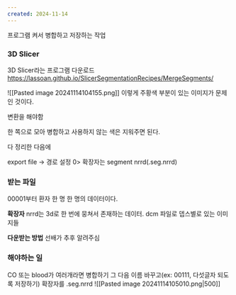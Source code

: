 ```yaml
---
created: 2024-11-14
---
```

프로그램 켜서 병합하고 저장하는 작업

### 3D Slicer
3D Slicer라는 프로그램 다운로드
https://lassoan.github.io/SlicerSegmentationRecipes/MergeSegments/

![[Pasted image 20241114104155.png]]
이렇게 주황색 부분이 있는 이미지가 문제인 것이다.

변환을 해야함

한 쪽으로 모아 병합하고 사용하지 않는 색은 지워주면 된다.

다 정리한 다음에

export file -> 경로 설정 0> 확장자는 segment nrrd(.seg.nrrd)

### 받는 파일
00001부터 환자 한 명 한 명의 데이터이다.

**확장자**
nrrd는 3d로 한 번에 뭉쳐서 존재하는 데이터.
dcm 파일로 뎁스별로 있는 이미지들

**다운받는 방법**
선배가 추후 알려주심

### 해야하는 일
CO 또는 blood가 여러개라면 병합하기
그 다음 이름 바꾸고(ex: 00111, 다섯글자 되도록 저장하기) 확장자를 .seg.nrrd
![[Pasted image 20241114105010.png|500]]